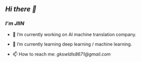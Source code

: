 
## _Hi there 👋_
### _I'm JIIN_


- 🔭 I’m currently working on AI machine translation company.
- 🌱 I’m currently learning deep learning / machine learning.

- 📫 How to reach me: _gkswldls8671@gmail.com_


